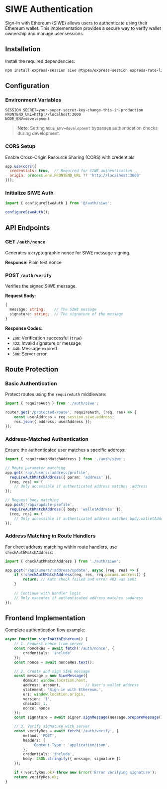 # SIWE Authentication

Sign-In with Ethereum (SIWE) allows users to authenticate using their Ethereum wallet. This implementation provides a secure way to verify wallet ownership and manage user sessions.

## Installation

Install the required dependencies:

```bash
npm install express-session siwe @types/express-session express-rate-limit
```

## Configuration

### Environment Variables

```env
SESSION_SECRET=your-super-secret-key-change-this-in-production
FRONTEND_URL=http://localhost:3000
NODE_ENV=development
```

> **Note**: Setting `NODE_ENV=development` bypasses authentication checks during development.

### CORS Setup

Enable Cross-Origin Resource Sharing (CORS) with credentials:

```javascript
app.use(cors({
  credentials: true,  // Required for SIWE authentication
  origin: process.env.FRONTEND_URL ?? 'http://localhost:3000'
}));
```

### Initialize SIWE Auth

```javascript
import { configureSiweAuth } from '@/auth/siwe';

configureSiweAuth();
```

## API Endpoints

### GET `/auth/nonce`
Generates a cryptographic nonce for SIWE message signing.

**Response**: Plain text nonce

### POST `/auth/verify`
Verifies the signed SIWE message.

**Request Body**:
```typescript
{
  message: string;    // The SIWE message
  signature: string;  // The signature of the message
}
```

**Response Codes**:
- `200`: Verification successful (`true`)
- `422`: Invalid signature or message
- `440`: Message expired
- `500`: Server error

## Route Protection

### Basic Authentication
Protect routes using the `requireAuth` middleware:

```typescript
import { requireAuth } from './auth/siwe';

router.get('/protected-route', requireAuth, (req, res) => {
    const userAddress = req.session.siwe.address;
    res.json({ address: userAddress });
});
```

### Address-Matched Authentication
Ensure the authenticated user matches a specific address:

```typescript
import { requireAuthMatchAddress } from './auth/siwe';

// Route parameter matching
app.get('/api/users/:address/profile', 
  requireAuthMatchAddress({ param: 'address' }), 
  (req, res) => {
    // Only accessible if authenticated address matches :address
});

// Request body matching
app.post('/api/update-profile',
  requireAuthMatchAddress({ body: 'walletAddress' }), 
  (req, res) => {
    // Only accessible if authenticated address matches body.walletAddress
});
```

### Address Matching in Route Handlers
For direct address matching within route handlers, use `checkAuthMatchAddress`:

```typescript
import { checkAuthMatchAddress } from './auth/siwe';

app.post('/api/users/:address/update', async (req, res) => {
    if (!checkAuthMatchAddress(req, res, req.params.address)) {
        return; // Auth check failed and error 403 was sent
    }
    
    // Continue with handler logic
    // Only executes if authenticated address matches :address
});
```

## Frontend Implementation

Complete authentication flow example:

```typescript
async function signInWithEthereum() {
    // 1. Request nonce from server
    const nonceRes = await fetch('/auth/nonce', {
        credentials: 'include'
    });
    const nonce = await nonceRes.text();

    // 2. Create and sign SIWE message
    const message = new SiweMessage({
        domain: window.location.host,
        address: account,           // User's wallet address
        statement: 'Sign in with Ethereum.',
        uri: window.location.origin,
        version: '1',
        chainId: 1,
        nonce: nonce
    });
    const signature = await signer.signMessage(message.prepareMessage());

    // 3. Verify signature with server
    const verifyRes = await fetch('/auth/verify', {
        method: 'POST',
        headers: {
            'Content-Type': 'application/json',
        },
        credentials: 'include',
        body: JSON.stringify({ message, signature })
    });

    if (!verifyRes.ok) throw new Error('Error verifying signature');
    return verifyRes.ok;
}
```
